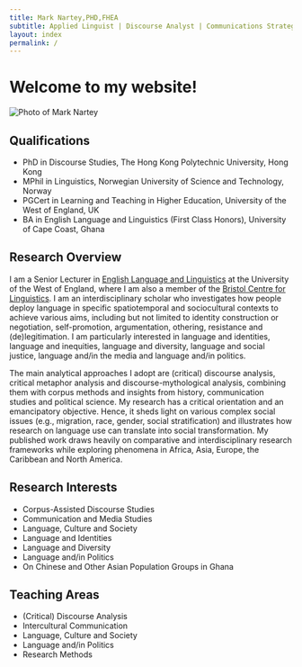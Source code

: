 ```yaml
---
title: Mark Nartey,PHD,FHEA
subtitle: Applied Linguist | Discourse Analyst | Communications Strategist
layout: index
permalink: /
---
```

# Welcome to my website!

![Photo of Mark Nartey](/assets/img/Headshot2.jpg)

## Qualifications

* PhD in Discourse Studies, The Hong Kong Polytechnic University, Hong Kong
* MPhil in Linguistics, Norwegian University of Science and Technology, Norway
* PGCert in Learning and Teaching in Higher Education, University of the West of England, UK
* BA in English Language and Linguistics (First Class Honors), University of Cape Coast, Ghana

## Research Overview

I am a Senior Lecturer in [English Language and Linguistics](https://courses.uwe.ac.uk/QQ3C/english-language-and-linguistics) at the University of the West of England, where I am also a member of the [Bristol Centre for Linguistics](https://www.uwe.ac.uk/research/centres-and-groups/bcl). I am an interdisciplinary scholar who investigates how people deploy language in specific spatiotemporal and sociocultural contexts to achieve various aims, including but not limited to identity construction or negotiation, self-promotion, argumentation, othering, resistance and (de)legitimation. I am particularly interested in language and identities, language and inequities, language and diversity, language and social justice,  language and/in the media and language and/in politics. 

The main analytical approaches I adopt are (critical) discourse analysis, critical metaphor analysis and discourse-mythological analysis, combining them with corpus methods and insights from history, communication studies and political science. My research has a critical orientation and an emancipatory objective. Hence, it sheds light on various complex social issues (e.g., migration, race, gender, social stratification) and illustrates how research on language use can translate into social transformation. My published work draws heavily on comparative and interdisciplinary research frameworks while exploring phenomena in Africa, Asia, Europe, the Caribbean and North America. 

## Research Interests

* Corpus-Assisted Discourse Studies
* Communication and Media Studies
* L﻿anguage, Culture and Society
* Language and Identities
* Language and Diversity
* Language and/in Politics
* On Chinese and Other Asian Population Groups in Ghana

## Teaching Areas

* (Critical) Discourse Analysis
* I﻿ntercultural Communication
* Language, Culture and Society
* Language and/in Politics
* Research Methods